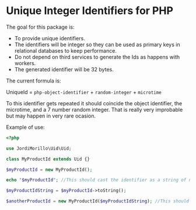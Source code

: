 # Unique Integer Identifiers for PHP
The goal for this package is:

- To provide unique identifiers.
- The identifiers will be integer so they can be used as primary keys in relational databases to keep performance.
- Do not depend on third services to generate the Ids as happens with workers.
- The generated identifier will be 32 bytes.

The current formula is:

UniqueId = `php-object-identifier` + `random-integer` + `microtime`

To this identifier gets repeated it should coincide the object identifier, the microtime, and a 7 number random integer. That is really very improbable but may happen in very rare ocasion.

Example of use:

```php
<?php

use JordiMorillo\Uid\Uid;

class MyProductId extends Uid {}

$myProductId = new MyProductId();

echo "$myProductId"; //This should cast the identifier as a string of numbers

$myProductIdString = $myProductId->toString();

$anotherProductId = new MyProductId($myProductIdString); //This should be a similar equal as $myProductId
```